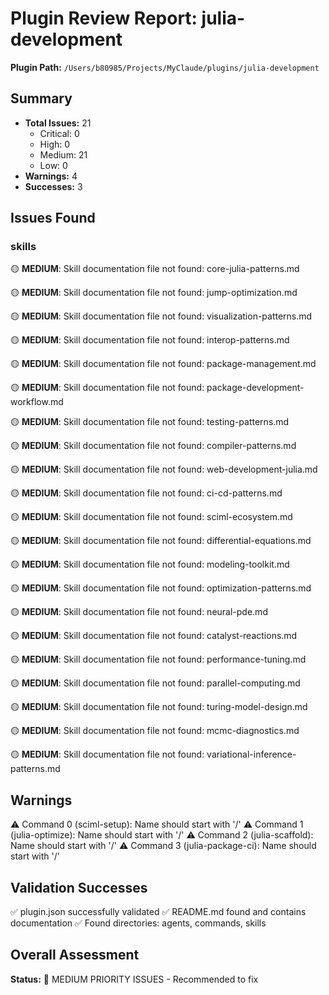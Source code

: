 # Plugin Review Report: julia-development

**Plugin Path:** `/Users/b80985/Projects/MyClaude/plugins/julia-development`

## Summary

- **Total Issues:** 21
  - Critical: 0
  - High: 0
  - Medium: 21
  - Low: 0
- **Warnings:** 4
- **Successes:** 3

## Issues Found

### skills

🟡 **MEDIUM**: Skill documentation file not found: core-julia-patterns.md

🟡 **MEDIUM**: Skill documentation file not found: jump-optimization.md

🟡 **MEDIUM**: Skill documentation file not found: visualization-patterns.md

🟡 **MEDIUM**: Skill documentation file not found: interop-patterns.md

🟡 **MEDIUM**: Skill documentation file not found: package-management.md

🟡 **MEDIUM**: Skill documentation file not found: package-development-workflow.md

🟡 **MEDIUM**: Skill documentation file not found: testing-patterns.md

🟡 **MEDIUM**: Skill documentation file not found: compiler-patterns.md

🟡 **MEDIUM**: Skill documentation file not found: web-development-julia.md

🟡 **MEDIUM**: Skill documentation file not found: ci-cd-patterns.md

🟡 **MEDIUM**: Skill documentation file not found: sciml-ecosystem.md

🟡 **MEDIUM**: Skill documentation file not found: differential-equations.md

🟡 **MEDIUM**: Skill documentation file not found: modeling-toolkit.md

🟡 **MEDIUM**: Skill documentation file not found: optimization-patterns.md

🟡 **MEDIUM**: Skill documentation file not found: neural-pde.md

🟡 **MEDIUM**: Skill documentation file not found: catalyst-reactions.md

🟡 **MEDIUM**: Skill documentation file not found: performance-tuning.md

🟡 **MEDIUM**: Skill documentation file not found: parallel-computing.md

🟡 **MEDIUM**: Skill documentation file not found: turing-model-design.md

🟡 **MEDIUM**: Skill documentation file not found: mcmc-diagnostics.md

🟡 **MEDIUM**: Skill documentation file not found: variational-inference-patterns.md

## Warnings

⚠️  Command 0 (sciml-setup): Name should start with '/'
⚠️  Command 1 (julia-optimize): Name should start with '/'
⚠️  Command 2 (julia-scaffold): Name should start with '/'
⚠️  Command 3 (julia-package-ci): Name should start with '/'

## Validation Successes

✅ plugin.json successfully validated
✅ README.md found and contains documentation
✅ Found directories: agents, commands, skills

## Overall Assessment

**Status:** 🔸 MEDIUM PRIORITY ISSUES - Recommended to fix